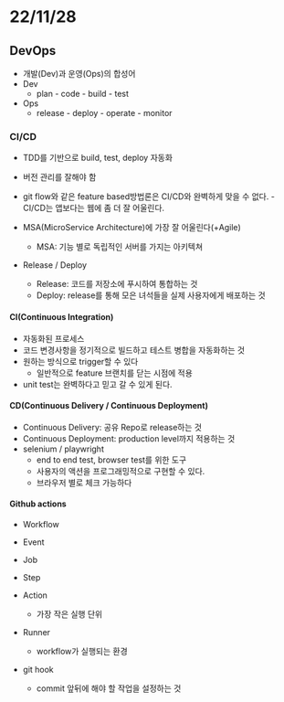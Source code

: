 # 22/11/28

## DevOps

- 개발(Dev)과 운영(Ops)의 합성어
- Dev
	- plan - code - build - test
- Ops
	- release - deploy - operate - monitor
### CI/CD

- TDD를 기반으로 build, test, deploy 자동화
- 버전 관리를 잘해야 함
- git flow와 같은 feature based방법론은 CI/CD와 완벽하게 맞을 수 없다.
		- CI/CD는 앱보다는 웹에 좀 더 잘 어울린다.
- MSA(MicroService Architecture)에 가장 잘 어울린다(+Agile)
	- MSA: 기능 별로 독립적인 서버를 가지는 아키텍쳐

- Release / Deploy
	- Release: 코드를 저장소에 푸시하여 통합하는 것
	- Deploy: release를 통해 모은 녀석들을 실제 사용자에게 배포하는 것

#### CI(Continuous Integration)
- 자동화된 프로세스
- 코드 변경사항을 정기적으로 빌드하고 테스트 병합을 자동화하는 것
- 원하는 방식으로 trigger할 수 있다
	- 일반적으로 feature 브랜치를 닫는 시점에 적용
- unit test는 완벽하다고 믿고 갈 수 있게 된다.

#### CD(Continuous Delivery / Continuous Deployment)
- Continuous Delivery: 공유 Repo로 release하는 것
- Continuous Deployment: production level까지 적용하는 것
- selenium / playwright
	- end to end test, browser test를 위한 도구
	- 사용자의 액션을 프로그래밍적으로 구현할 수 있다.
	- 브라우저 별로 체크 가능하다

#### Github actions

-   Workflow
-   Event
-   Job
-   Step
-   Action
	- 가장 작은 실행 단위
-   Runner
	- workflow가 실행되는 환경

- git hook
	- commit 앞뒤에 해야 할 작업을 설정하는 것